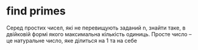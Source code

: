 # find primes
Серед простих чисел, які не перевищують заданий n, знайти таке,
в двійковій формі якого максимальна кількість одиниць. Просте
число – це натуральне число, яке ділиться на 1 та на себе

